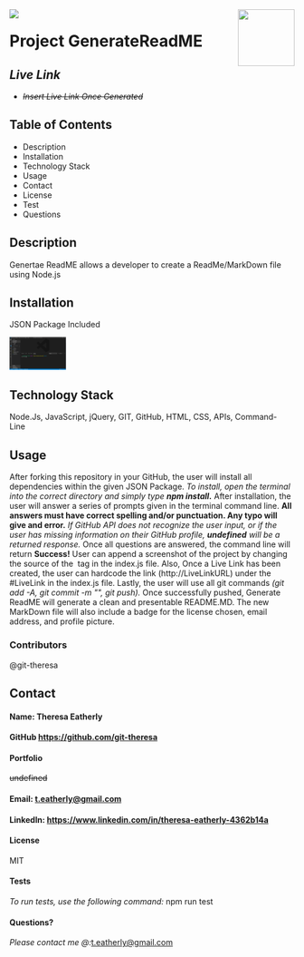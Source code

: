 
  
  <img align="left" src= "https://img.shields.io/badge/License-MIT-green">

  <img align="right" width="100" height="100" src="https://avatars2.githubusercontent.com/u/57425164?v=4">
  
 
  # **Project** GenerateReadME
  
  ##  **_Live Link_** 
  *  ~~_Insert Live Link Once Generated_~~
  
  ##  **Table of Contents**
  * Description
  * Installation
  * Technology Stack
  * Usage
  * Contact
  * License
  * Test
  * Questions

  ##  **Description**
  Genertae ReadME allows a developer to create a ReadMe/MarkDown file using Node.js
 
  ## **Installation**
  JSON Package Included

  <img  style="width: 100px;" src="assets/screenShot2.png" alt="screenshot" />
 
  ## **Technology Stack**
   Node.Js, JavaScript, jQuery, GIT, GitHub, HTML, CSS, APIs, Command- Line

  ##  **Usage**
  After forking this repository in your GitHub, the user will install all dependencies within the given JSON Package. _To install, open the terminal into the correct directory and simply type **npm install.**_  After installation, the user will answer a series of prompts given in the terminal command line. **All answers must have correct spelling and/or punctuation. Any typo will give and error.** _If GitHub API does not recognize the user input, or if the user has missing information on their GitHub profile, **undefined**  will be a returned response._ Once all questions are answered, the command line will return **Success!**  User can append a screenshot of the project by changing the source of the <img> tag in the index.js file. Also, Once a Live Link has been created, the user can hardcode the link (http://LiveLinkURL) under the #LiveLink in the index.js file.  Lastly, the user will use all git commands _(git add -A, git commit -m "", git push)._  Once successfully pushed, Generate ReadME will generate a clean and presentable README.MD. The new MarkDown file will also include a badge for the license chosen, email address, and profile picture.

  ###  **Contributors**
  @git-theresa

  ## **Contact**
  ####  Name: Theresa Eatherly
  ####  GitHub https://github.com/git-theresa
  ####  Portfolio 
  ~~undefined~~
  ####  Email: [t.eatherly@gmail.com](t.eatherly@gmail.com)
  ####  LinkedIn: https://www.linkedin.com/in/theresa-eatherly-4362b14a
  
  ####  **License** 
   MIT

  ####  Tests
  _To run tests, use the following command:_  npm run test

  #### Questions? 
  _Please contact me @:_[t.eatherly@gmail.com](t.eatherly@gmail.com)
  
